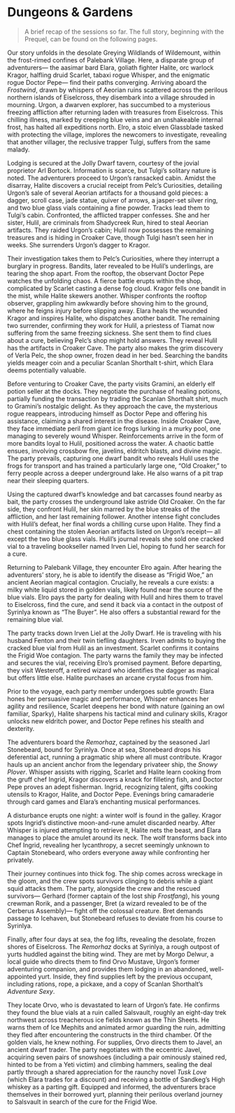 # Dungeons & Gardens

> A brief recap of the sessions so far. The full story, beginning with the Prequel, can be found on the following pages.

<span class="dropcap">Our story unfolds in the</span> desolate Greying Wildlands of Wildemount, within the frost-rimed confines of Palebank Village. Here, a disparate group of adventurers— the aasimar bard Elara, goliath fighter Halite, orc warlock Kragor, halfling druid Scarlet, tabaxi rogue Whisper, and the enigmatic rogue Doctor Pepe— find their paths converging. Arriving aboard the *Frostwind*, drawn by whispers of Aeorian ruins scattered across the perilous northern islands of Eiselcross, they disembark into a village shrouded in mourning. Urgon, a dwarven explorer, has succumbed to a mysterious freezing affliction after returning laden with treasures from Eiselcross. This chilling illness, marked by creeping blue veins and an unshakeable internal frost, has halted all expeditions north. Elro, a stoic elven Glassblade tasked with protecting the village, implores the newcomers to investigate, revealing that another villager, the reclusive trapper Tulgi, suffers from the same malady.

Lodging is secured at the Jolly Dwarf tavern, courtesy of the jovial proprietor Arl Bortock. Information is scarce, but Tulgi’s solitary nature is noted. The adventurers proceed to Urgon’s ransacked cabin. Amidst the disarray, Halite discovers a crucial receipt from Pelc’s Curiosities, detailing Urgon’s sale of several Aeorian artifacts for a thousand gold pieces: a dagger, scroll case, jade statue, quiver of arrows, a jasper-set silver ring, and two blue glass vials containing a fine powder. Tracks lead them to Tulgi’s cabin. Confronted, the afflicted trapper confesses. She and her sister, Hulil, are criminals from Shadycreek Run, hired to steal Aeorian artifacts. They raided Urgon’s cabin; Hulil now possesses the remaining treasures and is hiding in Croaker Cave, though Tulgi hasn’t seen her in weeks. She surrenders Urgon’s dagger to Kragor.

Their investigation takes them to Pelc’s Curiosities, where they interrupt a burglary in progress. Bandits, later revealed to be Hulil’s underlings, are tearing the shop apart. From the rooftop, the observant Doctor Pepe watches the unfolding chaos. A fierce battle erupts within the shop, complicated by Scarlet casting a dense fog cloud. Kragor fells one bandit in the mist, while Halite skewers another. Whisper confronts the rooftop observer, grappling him awkwardly before shoving him to the ground, where he feigns injury before slipping away. Elara heals the wounded Kragor and inspires Halite, who dispatches another bandit. The remaining two surrender, confirming they work for Hulil, a priestess of Tiamat now suffering from the same freezing sickness. She sent them to find clues about a cure, believing Pelc’s shop might hold answers. They reveal Hulil has the artifacts in Croaker Cave. The party also makes the grim discovery of Verla Pelc, the shop owner, frozen dead in her bed. Searching the bandits yields meager coin and a peculiar Scanlan Shorthalt t-shirt, which Elara deems potentially valuable.

Before venturing to Croaker Cave, the party visits Gramini, an elderly elf potion seller at the docks. They negotiate the purchase of healing potions, partially funding the transaction by trading the Scanlan Shorthalt shirt, much to Gramini’s nostalgic delight. As they approach the cave, the mysterious rogue reappears, introducing himself as Doctor Pepe and offering his assistance, claiming a shared interest in the disease. Inside Croaker Cave, they face immediate peril from giant ice frogs lurking in a murky pool, one managing to severely wound Whisper. Reinforcements arrive in the form of more bandits loyal to Hulil, positioned across the water. A chaotic battle ensues, involving crossbow fire, javelins, eldritch blasts, and divine magic. The party prevails, capturing one dwarf bandit who reveals Hulil uses the frogs for transport and has trained a particularly large one, “Old Croaker,” to ferry people across a deeper underground lake. He also warns of a pit trap near their sleeping quarters.

Using the captured dwarf’s knowledge and bat carcasses found nearby as bait, the party crosses the underground lake astride Old Croaker. On the far side, they confront Hulil, her skin marred by the blue streaks of the affliction, and her last remaining follower. Another intense fight concludes with Hulil’s defeat, her final words a chilling curse upon Halite. They find a chest containing the stolen Aeorian artifacts listed on Urgon’s receipt— all except the two blue glass vials. Hulil’s journal reveals she sold one cracked vial to a traveling bookseller named Irven Liel, hoping to fund her search for a cure.

Returning to Palebank Village, they encounter Elro again. After hearing the adventurers’ story, he is able to identify the disease as “Frigid Woe,” an ancient Aeorian magical contagion. Crucially, he reveals a cure exists: a milky white liquid stored in golden vials, likely found near the source of the blue vials. Elro pays the party for dealing with Hulil and hires them to travel to Eiselcross, find the cure, and send it back via a contact in the outpost of Syrinlya known as “The Buyer”. He also offers a substantial reward for the remaining blue vial.

The party tracks down Irven Liel at the Jolly Dwarf. He is traveling with his husband Fenton and their twin tiefling daughters. Irven admits to buying the cracked blue vial from Hulil as an investment. Scarlet confirms it contains the Frigid Woe contagion. The party warns the family they may be infected and secures the vial, receiving Elro’s promised payment. Before departing, they visit Westeroff, a retired wizard who identifies the dagger as magical but offers little else. Halite purchases an arcane crystal focus from him.

Prior to the voyage, each party member undergoes subtle growth: Elara hones her persuasive magic and performance, Whisper enhances her agility and resilience, Scarlet deepens her bond with nature (gaining an owl familiar, Sparky), Halite sharpens his tactical mind and culinary skills, Kragor unlocks new eldritch power, and Doctor Pepe refines his stealth and dexterity.

The adventurers board the *Remorhaz*, captained by the seasoned Jarl Stonebeard, bound for Syrinlya. Once at sea, Stonebeard drops his deferential act, running a pragmatic ship where all must contribute. Kragor hauls up an ancient anchor from the legendary privateer ship, the *Snowy Plover*. Whisper assists with rigging, Scarlet and Halite learn cooking from the gruff chef Ingrid, Kragor discovers a knack for filleting fish, and Doctor Pepe proves an adept fisherman. Ingrid, recognizing talent, gifts cooking utensils to Kragor, Halite, and Doctor Pepe. Evenings bring camaraderie through card games and Elara’s enchanting musical performances.

A disturbance erupts one night: a winter wolf is found in the galley. Kragor spots Ingrid’s distinctive moon-and-rune amulet discarded nearby. After Whisper is injured attempting to retrieve it, Halite nets the beast, and Elara manages to place the amulet around its neck. The wolf transforms back into Chef Ingrid, revealing her lycanthropy, a secret seemingly unknown to Captain Stonebeard, who orders everyone away while confronting her privately.

Their journey continues into thick fog. The ship comes across wreckage in the gloom, and the crew spots survivors clinging to debris while a giant squid attacks them. The party, alongside the crew and the rescued survivors— Gerhard (former captain of the lost ship *Frostfang*), his young crewman Rorik, and a passenger, Bret (a wizard revealed to be of the Cerberus Assembly)— fight off the colossal creature. Bret demands passage to Icehaven, but Stonebeard refuses to deviate from his course to Syrinlya.

Finally, after four days at sea, the fog lifts, revealing the desolate, frozen shores of Eiselcross. The *Remorhaz* docks at Syrinlya, a rough outpost of yurts huddled against the biting wind. They are met by Morgo Delwur, a local guide who directs them to find Orvo Mustave, Urgon’s former adventuring companion, and provides them lodging in an abandoned, well-appointed yurt. Inside, they find supplies left by the previous occupant, including rations, rope, a pickaxe, and a copy of Scanlan Shorthalt’s *Adventure Sexy*.

They locate Orvo, who is devastated to learn of Urgon’s fate. He confirms they found the blue vials at a ruin called Salsvault, roughly an eight-day trek northwest across treacherous ice fields known as the Thin Sheets. He warns them of Ice Mephits and animated armor guarding the ruin, admitting they fled after encountering the constructs in the third chamber. Of the golden vials, he knew nothing. For supplies, Orvo directs them to Javel, an ancient dwarf trader. The party negotiates with the eccentric Javel, acquiring seven pairs of snowshoes (including a pair ominously stained red, hinted to be from a Yeti victim) and climbing hammers, sealing the deal partly through a shared appreciation for the raunchy novel *Tusk Love* (which Elara trades for a discount) and receiving a bottle of Sandkeg’s High whiskey as a parting gift. Equipped and informed, the adventurers brace themselves in their borrowed yurt, planning their perilous overland journey to Salsvault in search of the cure for the Frigid Woe.
